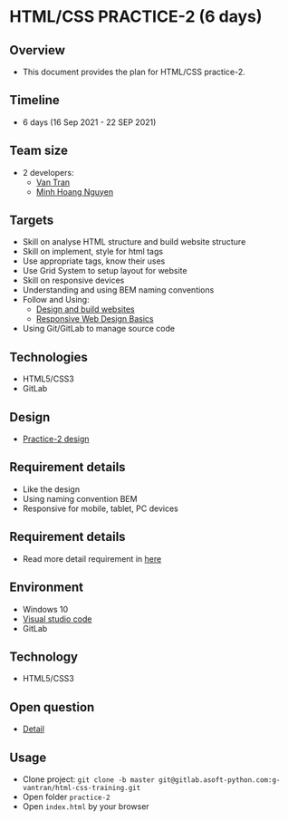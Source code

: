 # HTML/CSS PRACTICE-2 (6 days)

## Overview

- This document provides the plan for HTML/CSS practice-2.

## Timeline

- 6 days (16 Sep 2021 - 22 SEP 2021)

## Team size

- 2 developers:
  - [Van Tran](mailto:van.tran@asnet.com.vn)
  - [Minh Hoang Nguyen](mailto:minh.nguyenhoang@asnet.com.vn)

## Targets

- Skill on analyse HTML structure and build website structure
- Skill on implement, style for html tags
- Use appropriate tags, know their uses
- Use Grid System to setup layout for website
- Skill on responsive devices
- Understanding and using BEM naming conventions
- Follow and Using:
  - [Design and build websites](https://drive.google.com/open?id=0B8qLV3MMnCELODc3Y2tWRnZlTlU)
  - [Responsive Web Design Basics](https://developers.google.com/web/fundamentals/design-and-ux/responsive)
- Using Git/GitLab to manage source code

## Technologies

- HTML5/CSS3
- GitLab

## Design

- [Practice-2 design](https://drive.google.com/file/d/10RDDq7X8GIz5UJ7Wwt8OlAZLfUtfA1KK/view?usp=sharing)

## Requirement details

- Like the design
- Using naming convention BEM
- Responsive for mobile, tablet, PC devices

## Requirement details

- Read more detail requirement in [here](https://docs.google.com/document/d/1ovyDnnWwk7S6e02GCmvpf_CrYP-B1rhRwGRjfZQKixI/edit?usp=sharing)

## Environment

- Windows 10
- [Visual studio code](https://code.visualstudio.com)
- GitLab

## Technology

- HTML5/CSS3

## Open question

- [Detail](https://docs.google.com/document/d/1en7b7YY2ouNDEE4VrAHqqo1RmYNI94pYasUELCsl5aM/edit?usp=sharing)

## Usage

- Clone project: `git clone -b master git@gitlab.asoft-python.com:g-vantran/html-css-training.git`
- Open folder `practice-2`
- Open `index.html` by your browser

